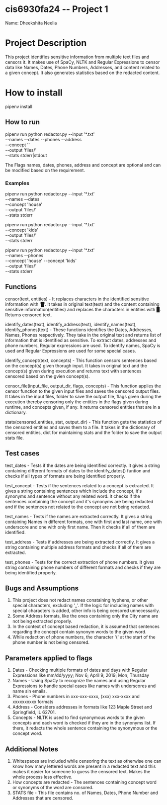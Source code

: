 # cis6930fa24 -- Project 1

Name: Dheekshita Neella

# Project Description
This project identifies sensitive information from multiple text files and censors it. It makes use of SpaCy, NLTK and Regular Expressions to censor data like Names, Dates, Phone Numbers, Addresses, and content related to a given concept. It also generates statistics based on the redacted content.


# How to install
pipenv install

## How to run
pipenv run python redactor.py --input '*.txt' \
                    --names --dates --phones --address\
                    --concept '<concept>' \
                    --output 'files/' \
                    --stats stderr|stdout

The Flags names, dates, phones, address and concept are optional and can be modified based on the requirement.

### Examples
pipenv run python redactor.py --input '*.txt' \
                    --names --dates\
                    --concept 'house' \
                    --output 'files/' \
                    --stats stderr

pipenv run python redactor.py --input '*.txt' \
                    --concept 'kids' \
                    --output 'files/' \
                    --stats stderr

pipenv run python redactor.py --input '*.txt' \
                    --names --phones\
                    --concept 'house' --concept 'kids'\
                    --output 'files/' \
                    --stats stderr

## Functions
censor(text, entities) - It replaces characters in the identified sensitive information with '█'. It takes in original text(text) and the content containing sensitive information(entities) and replaces the characters in entities with █. Returns censored text.

identify_dates(text), identify_address(text), identify_names(text), identify_phones(text) - These functions identifies the Dates, Addresses, Names, Phones respectively. They take in the original text and returns list of information that is identified as sensitive. To extract dates, addresses and phone numbers, Regular expressions are used. To identify names, SpaCy is used and Regular Expressions are used for some special cases.

identify_concept(text, concepts) - This function censors sentences based on the concept(s) given thorugh input. It takes in original text and the concept(s) given during execution and returns text with sentences censored based on the gvien concept(s).

censor_file(input_file, output_dir, flags, concepts) - This function applies the censor function to the given input files and saves the censored output files. It takes in the input files, folder to save the output file, flags given during the execution thereby censoring only the entities in the flags given during runtime, and concepts given, if any. It returns censored entities that are in a dictionary.

stats(censored_entities, stat, output_dir) - This function gets the statistics of the censored entities and saves them to a file. It takes in the dictionary of censored entities, dict for maintaining stats and the folder to save the output stats file.

## Test cases
test_dates - Tests if the dates are being identified correctly. It gives a string containing different formats of dates to the identify_dates() funtion and checks if all types of formats are being identified properly.

test_concept - Tests if the sentences related to a concept is extracted. 
It gives a string containing sentences which include the concept, it's synonyms and sentence without any related word. It checks if the sentences containing the concept and it's synonyms are being redacted and if the sentences not related to the concept are not being redacted.

test_names - Tests if the names are extracted correctly. It gives a string containing Names in different formats, one with first and last name, one with underscore and one with only first name. Then it checks if all of them are identified.

test_address - Tests if addresses are being extracted correctly. It gives a string containing multiple address formats and checks if all of them are extracted.

test_phones - Tests for the correct extraction of phone numbers. It gives string containing phone numbers of different formats and checks if they are being identified properly.

## Bugs and Assumptions
1. This project does not redact names conataining hyphens, or other special characters, excluding '_'. If the logic for including names with special characters is added, other info is being censored unnecessarily.
2. Some Address formats, like the ones containing only the City name are not being extracted properly.
3. In the context of concept based redaction, it is assumed that sentences regarding the concept contain synonym words to the given word. 
4. While redaction of phone numbers, the character '(' at the start of the phone number is not being censored.

## Parameters applied to flags
1. Dates - Checking multiple formats of dates and days with Regular Expressions like mm/dd/yyyy; Nov 6; April 9, 2019; Mon; Thursday
2. Names - Using SpaCy to recognize the names and using Regular Expressions to handle special cases like names with underscores and name sin emails.
3. Phones - Phone numbers in xxx-xxx-xxxx, (xxx) xxx-xxxx and xxxxxxxxxx formats
4. Address - Considers addresses in formats like 123 Maple Street and Springfield, IL 62701.
5. Concepts - NLTK is used to find synonymous words to the given concepts and each word is checked if they are in the synonyms list. If there, it redacts the whole sentence containing the synonymous or the concept word.

## Additional Notes
1. Whitespaces are included while censoring the text as otherwise one can know how many lettered words are present in a redacted text and this makes it easier for someone to guess the censored text. Makes the whole process less effective.
2. How concepts are redacted - The sentences containing concept word or synonyms of the word are consored.
3. STATS file - This file contains no. of Names, Dates, Phone Number and Addresses that are censored.

